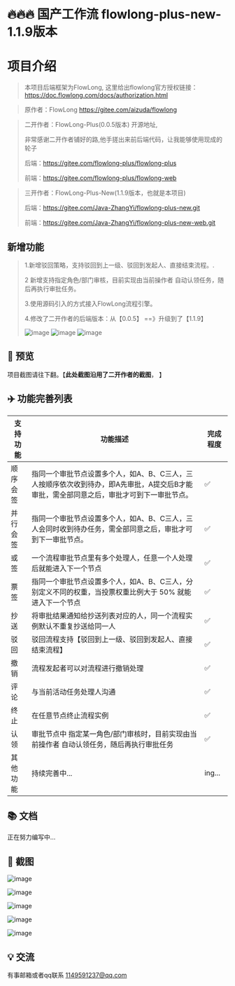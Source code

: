 # 🔥🔥🔥 国产工作流 flowlong-plus-new-1.1.9版本
# 项目介绍
>本项目后端框架为FlowLong, 这里给出flowlong官方授权链接：https://doc.flowlong.com/docs/authorization.html

> 原作者：FlowLong https://gitee.com/aizuda/flowlong 
  
>  二开作者：FlowLong-Plus(0.0.5版本) 开源地址, 
> 
> 非常感谢二开作者铺好的路,他手搓出来前后端代码，让我能够使用现成的轮子
> 
> 
>后端：https://gitee.com/flowlong-plus/flowlong-plus
> 
>前端：https://gitee.com/flowlong-plus/flowlong-web

> 三开作者：FlowLong-Plus-New(1.1.9版本，也就是本项目) 
>  
> 后端：https://gitee.com/Java-ZhangYi/flowlong-plus-new.git
>
>前端：https://gitee.com/Java-ZhangYi/flowlong-plus-new-web.git

## 新增功能
> 1.新增驳回策略，支持驳回到上一级、驳回到发起人、直接结束流程。.
>
> 2 新增支持指定角色/部门审核，目前实现由当前操作者 自动认领任务，随后再执行审批任务。
>
> 3.使用源码引入的方式接入FlowLong流程引擎。
>
> 4.修改了二开作者的后端版本：从【0.0.5】 ==》升级到了【1.1.9】
>
> ![image](./README/new-fun.png)
> ![image](./README/role.png)
>  ![image](./README/dept.png)
## 🌵 预览

项目截图请往下翻。【**此处截图沿用了二开作者的截图**， 】
 


## ✈️ 功能完善列表

| 支持功能 | 功能描述                                                                    | 完成程度 |
|------|-------------------------------------------------------------------------| -------- |
| 顺序会签 | 指同一个审批节点设置多个人，如A、B、C三人，三人按顺序依次收到待办，即A先审批，A提交后B才能审批，需全部同意之后，审批才可到下一审批节点。 | ✅        |
| 并行会签 | 指同一个审批节点设置多个人，如A、B、C三人，三人会同时收到待办任务，需全部同意之后，审批才可到下一审批节点。                 | ✅        |
| 或签   | 一个流程审批节点里有多个处理人，任意一个人处理后就能进入下一个节点                                       | ✅        |
| 票签   | 指同一个审批节点设置多个人，如A、B、C三人，分别定义不同的权重，当投票权重比例大于 50% 就能进入下一个节点                | ✅        |
| 抄送   | 将审批结果通知给抄送列表对应的人，同一个流程实例默认不重复抄送给同一人                                     | ✅        |
| 驳回   | 驳回流程支持【驳回到上一级、驳回到发起人、直接结束流程】                                                                        | ✅        |
| 撤销   | 流程发起者可以对流程进行撤销处理                                                        | ✅        |
| 评论   | 与当前活动任务处理人沟通                                                            | ✅        |
| 终止   | 在任意节点终止流程实例                                                             | ✅        |
| 认领   | 审批节点中 指定某一角色/部门审核时，目前实现由当前操作者 自动认领任务，随后再执行审批任务                          | ✅        |
| 其他功能 | 持续完善中...                                                                | ing...   |



## 📚 文档

正在努力编写中...

 


## 🎃 截图

![image](./README/1.png)

![image](./README/2.png)

![image](./README/3.png)

![image](./README/4.png)

![image](./README/5.png)

## 💡 交流
 有事邮箱或者qq联系 1149591237@qq.com